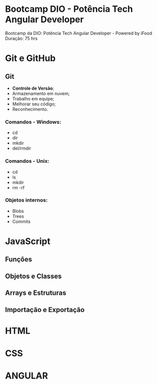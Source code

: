﻿# Bootcamp DIO - Potência Tech Angular Developer

Bootcamp da DIO: Potência Tech Angular Developer - Powered by iFood
Duração: 75 hrs


# Git e GitHub 

## Git

- **Controle de Versão**;
- Armazenamento em nuvem;
- Trabalho em equipe;
- Melhorar seu código;
- Reconhecimento.

### Comandos - Windows:
- cd
- dir
- mkdir
- del/rmdir

### Comandos - Unix:
- cd
- ls
- mkdir
- rm -rf

### Objetos internos:
- Blobs
- Trees
- Commits

# JavaScript



## Funções
 

## Objetos e Classes



## Arrays e Estruturas


## Importação e Exportação


# HTML


# CSS


# ANGULAR


